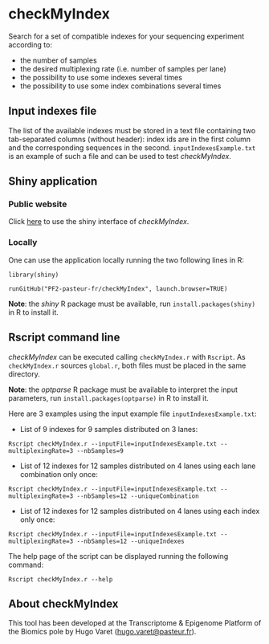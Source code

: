 # checkMyIndex

Search for a set of compatible indexes for your sequencing experiment according to:

* the number of samples
* the desired multiplexing rate (i.e. number of samples per lane)
* the possibility to use some indexes several times
* the possibility to use some index combinations several times

## Input indexes file

The list of the available indexes must be stored in a text file containing two tab-separated columns (without header): index ids are in the first column and the corresponding sequences in the second. `inputIndexesExample.txt` is an example of such a file and can be used to test *checkMyIndex*.

## Shiny application

### Public website

Click [here](http://shiny01.hosting.pasteur.fr/checkMyIndex/) to use the shiny interface of *checkMyIndex*.

### Locally

One can use the application locally running the two following lines in R:

`library(shiny)`

`runGitHub("PF2-pasteur-fr/checkMyIndex", launch.browser=TRUE)`

**Note**: the *shiny* R package must be available, run `install.packages(shiny)` in R to install it.

## Rscript command line

*checkMyIndex* can be executed calling `checkMyIndex.r` with `Rscript`. As `checkMyIndex.r` sources `global.r`, both files must be placed in the same directory.

**Note**: the *optparse* R package must be available to interpret the input parameters, run `install.packages(optparse)` in R to install it. 

Here are 3 examples using the input example file `inputIndexesExample.txt`:

* List of 9 indexes for 9 samples distributed on 3 lanes:

`Rscript checkMyIndex.r --inputFile=inputIndexesExample.txt --multiplexingRate=3 --nbSamples=9`

* List of 12 indexes for 12 samples distributed on 4 lanes using each lane combination only once:

`Rscript checkMyIndex.r --inputFile=inputIndexesExample.txt --multiplexingRate=3 --nbSamples=12 --uniqueCombination`

* List of 12 indexes for 12 samples distributed on 4 lanes using each index only once:

`Rscript checkMyIndex.r --inputFile=inputIndexesExample.txt --multiplexingRate=3 --nbSamples=12 --uniqueIndexes`

The help page of the script can be displayed running the following command: 

`Rscript checkMyIndex.r --help`

## About checkMyIndex

This tool has been developed at the Transcriptome & Epigenome Platform of the Biomics pole by Hugo Varet (<hugo.varet@pasteur.fr>).
